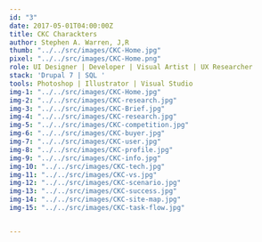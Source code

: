```yaml
---
id: "3"
date: 2017-05-01T04:00:00Z
title: CKC Charackters
author: Stephen A. Warren, J,R
thumb: "../../src/images/CKC-Home.jpg"
pixel: "../../src/images/CKC-Home.png"
role: UI Designer | Developer | Visual Artist | UX Researcher
stack: 'Drupal 7 | SQL '
tools: Photoshop | Illustrator | Visual Studio
img-1: "../../src/images/CKC-Home.jpg"
img-2: "../../src/images/CKC-research.jpg"
img-3: "../../src/images/CKC-Brief.jpg"
img-4: "../../src/images/CKC-research.jpg"
img-5: "../../src/images/CKC-competition.jpg"
img-6: "../../src/images/CKC-buyer.jpg"
img-7: "../../src/images/CKC-user.jpg"
img-8: "../../src/images/CKC-profile.jpg"
img-9: "../../src/images/CKC-info.jpg"
img-10: "../../src/images/CKC-tech.jpg"
img-11: "../../src/images/CKC-vs.jpg"
img-12: "../../src/images/CKC-scenario.jpg"
img-13: "../../src/images/CKC-success.jpg"
img-14: "../../src/images/CKC-site-map.jpg"
img-15: "../../src/images/CKC-task-flow.jpg"


---
```


